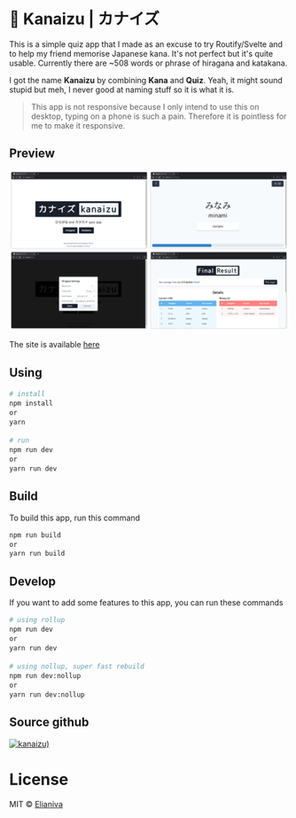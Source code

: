 # 🗾 Kanaizu | カナイズ

This is a simple quiz app that I made as an excuse to try Routify/Svelte and to help my friend memorise Japanese kana. It's not perfect but it's quite usable. Currently there are ~508 words or phrase of hiragana and katakana.

I got the name **Kanaizu** by combining **Kana** and **Quiz**. Yeah, it might sound stupid but meh, I never good at naming stuff so it is what it is.

> This app is not responsive because I only intend to use this on desktop, typing on a phone is such a pain. Therefore it is pointless for me to make it responsive.

## Preview

![Preview](static/cover.png)

The site is available [here](https://kanaizu.vercel.app)

## Using

```bash
# install
npm install
or
yarn

# run
npm run dev
or
yarn run dev
```

## Build

To build this app, run this command

```bash
npm run build
or
yarn run build
```

## Develop

If you want to add some features to this app, you can run these commands

```bash
# using rollup
npm run dev
or
yarn run dev

# using nollup, super fast rebuild
npm run dev:nollup
or
yarn run dev:nollup
```

## Source github

[![kanaizu)](https://github-readme-stats.vercel.app/api/pin?username=elianiva&repo=kanaizu&title_color=fff&icon_color=fff&text_color=fff&bg_color=1A202C)](https://github.com/elianiva/kanaizu)

# License

MIT © [Elianiva](https://github.com/elianiva/kanaizu/blob/master/LICENSE)
